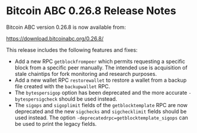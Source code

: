 # Bitcoin ABC 0.26.8 Release Notes

Bitcoin ABC version 0.26.8 is now available from:

  <https://download.bitcoinabc.org/0.26.8/>

This release includes the following features and fixes:
 - Add a new RPC `getblockfrompeer` which permits requesting a specific block from
   a specific peer manually. The intended use is acquisition of stale chaintips
   for fork monitoring and research purposes.
 - Add a new wallet RPC `restorewallet` to restore a wallet from a backup file
   created with the `backupwallet` RPC.
 - The `bytespersigop` option has been deprecated and the more accurate
   `-bytespersigcheck` should be used instead.
 - The `sigops` and `sigoplimit` fields of the `getblocktemplate` RPC are now
   deprecated and the new `sigchecks` and `sigchecklimit` fields should be used
   instead. The option `-deprecatedrpc=getblocktemplate_sigops` can be used to
   print the legacy fields.
